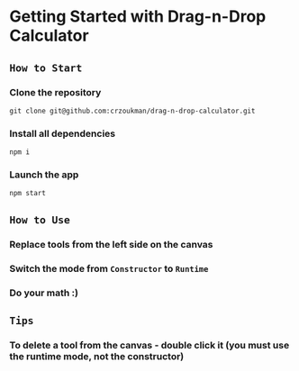 # Getting Started with Drag-n-Drop Calculator

## `How to Start`

### Clone the repository
```
git clone git@github.com:crzoukman/drag-n-drop-calculator.git
```
### Install all dependencies
```
npm i
```
### Launch the app
```
npm start
```

## `How to Use`

### Replace tools from the left side on the canvas
### Switch the mode from `Constructor` to `Runtime`
### Do your math :)

## `Tips`

### To delete a tool from the canvas - double click it (you must use the runtime mode, not the constructor)
